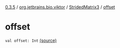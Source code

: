 [0.3.5](../../index.md) / [org.jetbrains.bio.viktor](../index.md) / [StridedMatrix3](index.md) / [offset](.)

# offset

`val offset: Int` [(source)](https://github.com/JetBrains-Research/viktor/blob/0.3.5/src/main/kotlin/org/jetbrains/bio/viktor/StridedMatrix3.kt#L13)